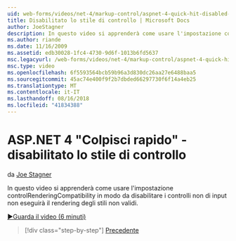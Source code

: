 ```yaml
---
uid: web-forms/videos/net-4/markup-control/aspnet-4-quick-hit-disabled-control-styling
title: Disabilitato lo stile di controllo | Microsoft Docs
author: JoeStagner
description: In questo video si apprenderà come usare l'impostazione controlRenderingCompatibility in modo da disabilitare i controlli non di input non eseguirà il rendering degli stili non validi.
ms.author: riande
ms.date: 11/16/2009
ms.assetid: edb30028-1fc4-4730-9d6f-1013b6fd5637
msc.legacyurl: /web-forms/videos/net-4/markup-control/aspnet-4-quick-hit-disabled-control-styling
msc.type: video
ms.openlocfilehash: 6f5593564bcb59b96a3d830dc26aa27e6488baa5
ms.sourcegitcommit: 45ac74e400f9f2b7dbded66297730f6f14a4eb25
ms.translationtype: MT
ms.contentlocale: it-IT
ms.lasthandoff: 08/16/2018
ms.locfileid: "41834388"
---
```

<a name="aspnet-4-quick-hit---disabled-control-styling"></a>ASP.NET 4 "Colpisci rapido" - disabilitato lo stile di controllo
====================
da [Joe Stagner](https://github.com/JoeStagner)

In questo video si apprenderà come usare l'impostazione controlRenderingCompatibility in modo da disabilitare i controlli non di input non eseguirà il rendering degli stili non validi. 

[&#9654;Guarda il video (6 minuti)](https://channel9.msdn.com/Blogs/ASP-NET-Site-Videos/aspnet-4-quick-hit-disabled-control-styling)

> [!div class="step-by-step"]
> [Precedente](aspnet-4-quick-hit-hidden-field-divs.md)
